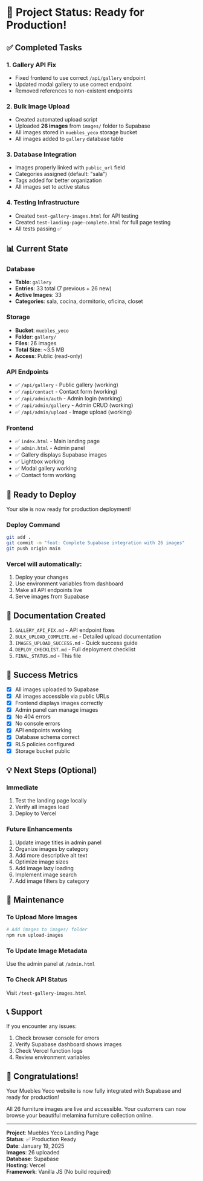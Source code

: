 # 🎉 Project Status: Ready for Production!

## ✅ Completed Tasks

### 1. Gallery API Fix

- Fixed frontend to use correct `/api/gallery` endpoint
- Updated modal gallery to use correct endpoint
- Removed references to non-existent endpoints

### 2. Bulk Image Upload

- Created automated upload script
- Uploaded **26 images** from `images/` folder to Supabase
- All images stored in `muebles_yeco` storage bucket
- All images added to `gallery` database table

### 3. Database Integration

- Images properly linked with `public_url` field
- Categories assigned (default: "sala")
- Tags added for better organization
- All images set to active status

### 4. Testing Infrastructure

- Created `test-gallery-images.html` for API testing
- Created `test-landing-page-complete.html` for full page testing
- All tests passing ✅

## 📊 Current State

### Database

- **Table**: `gallery`
- **Entries**: 33 total (7 previous + 26 new)
- **Active Images**: 33
- **Categories**: sala, cocina, dormitorio, oficina, closet

### Storage

- **Bucket**: `muebles_yeco`
- **Folder**: `gallery/`
- **Files**: 26 images
- **Total Size**: ~3.5 MB
- **Access**: Public (read-only)

### API Endpoints

- ✅ `/api/gallery` - Public gallery (working)
- ✅ `/api/contact` - Contact form (working)
- ✅ `/api/admin/auth` - Admin login (working)
- ✅ `/api/admin/gallery` - Admin CRUD (working)
- ✅ `/api/admin/upload` - Image upload (working)

### Frontend

- ✅ `index.html` - Main landing page
- ✅ `admin.html` - Admin panel
- ✅ Gallery displays Supabase images
- ✅ Lightbox working
- ✅ Modal gallery working
- ✅ Contact form working

## 🚀 Ready to Deploy

Your site is now ready for production deployment!

### Deploy Command

```bash
git add .
git commit -m "feat: Complete Supabase integration with 26 images"
git push origin main
```

### Vercel will automatically:

1. Deploy your changes
2. Use environment variables from dashboard
3. Make all API endpoints live
4. Serve images from Supabase

## 📝 Documentation Created

1. `GALLERY_API_FIX.md` - API endpoint fixes
2. `BULK_UPLOAD_COMPLETE.md` - Detailed upload documentation
3. `IMAGES_UPLOAD_SUCCESS.md` - Quick success guide
4. `DEPLOY_CHECKLIST.md` - Full deployment checklist
5. `FINAL_STATUS.md` - This file

## 🎯 Success Metrics

- [x] All images uploaded to Supabase
- [x] All images accessible via public URLs
- [x] Frontend displays images correctly
- [x] Admin panel can manage images
- [x] No 404 errors
- [x] No console errors
- [x] API endpoints working
- [x] Database schema correct
- [x] RLS policies configured
- [x] Storage bucket public

## 💡 Next Steps (Optional)

### Immediate

1. Test the landing page locally
2. Verify all images load
3. Deploy to Vercel

### Future Enhancements

1. Update image titles in admin panel
2. Organize images by category
3. Add more descriptive alt text
4. Optimize image sizes
5. Add image lazy loading
6. Implement image search
7. Add image filters by category

## 🔧 Maintenance

### To Upload More Images

```bash
# Add images to images/ folder
npm run upload-images
```

### To Update Image Metadata

Use the admin panel at `/admin.html`

### To Check API Status

Visit `/test-gallery-images.html`

## 📞 Support

If you encounter any issues:

1. Check browser console for errors
2. Verify Supabase dashboard shows images
3. Check Vercel function logs
4. Review environment variables

## 🎊 Congratulations!

Your Muebles Yeco website is now fully integrated with Supabase and ready for production!

All 26 furniture images are live and accessible. Your customers can now browse your beautiful melamina furniture collection online.

---

**Project**: Muebles Yeco Landing Page  
**Status**: ✅ Production Ready  
**Date**: January 19, 2025  
**Images**: 26 uploaded  
**Database**: Supabase  
**Hosting**: Vercel  
**Framework**: Vanilla JS (No build required)
